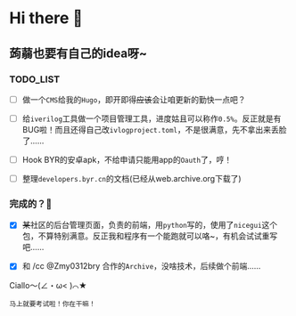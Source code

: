 # Hi there 👋

## 蒟蒻也要有自己的idea呀~

### TODO_LIST
- [ ] 做一个`CMS`给我的`Hugo`，即开即得~~应该~~会让咱更新的勤快一点吧？

- [ ] 给`iverilog`工具做一个项目管理工具，进度姑且可以称作`0.5%`。反正就是有BUG啦！而且还得自己改`ivlogproject.toml`，不是很满意，先不拿出来丢脸了……

- [ ] Hook BYR的安卓apk，不给申请只能用app的`Oauth`了，哼！

- [ ] 整理`developers.byr.cn`的文档(已经从web.archive.org下载了)

### 完成的？🤔

- [x] ~~某~~社区的后台管理页面，负责的前端，用`python`写的，使用了`nicegui`这个包，不算特别满意。反正我和程序有一个能跑就可以咯~，有机会试试重写吧……

- [x] 和 /cc @Zmy0312bry 合作的`Archive`，没啥技术，后续做个前端……

Ciallo～(∠・ω< )⌒★

```
马上就要考试啦！你在干嘛！
```

<!--
**zhao-leo/zhao-leo** is a ✨ _special_ ✨ repository because its `README.md` (this file) appears on your GitHub profile.
- 🔭 I’m currently working on ...
- 🌱 I’m currently learning ...
- 👯 I’m looking to collaborate on ...
- 🤔 I’m looking for help with ...
- 💬 Ask me about ...
- 📫 How to reach me: ...
- 😄 Pronouns: ...
- ⚡ Fun fact: ...
-->
